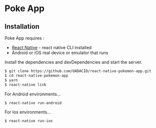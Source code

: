 # Poke App

## Installation

Poke App requires :

- [React Native](https://facebook.github.io/react-native/docs/getting-started) - react native CLI installed
- Android or iOS real device or emulator that runs

Install the dependencies and devDependencies and start the server.

```sh
$ git clone https://github.com/UADACID/react-native-pokemon-app.git
$ cd react-native-pokemon-app
$ yarn
$ react-native link
```

For Android environments...

```sh
$ react-native run-android
```

For Ios environments...

```sh
$ react-native run-ios
```
